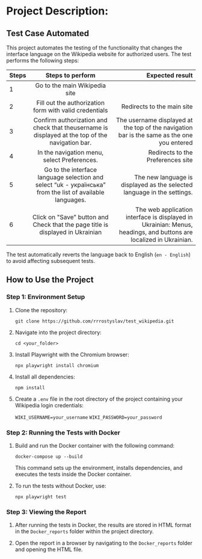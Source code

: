 # Project Description:

## Test Case Automated

This project automates the testing of the functionality that changes the interface language on the Wikipedia website for authorized users. The test performs the following steps:

| Steps |                                             Steps to perform                                              |                                                                                                   Expected result |
| :---- | :-------------------------------------------------------------------------------------------------------: | ----------------------------------------------------------------------------------------------------------------: |
| 1     |                                       Go to the main Wikipedia site                                       |                                                                                                                   |
| 2     |                          Fill out the authorization form with valid credentials                           |                                                                                        Redirects to the main site |
| 3     |      Confirm authorization and check that theusername is displayed at the top of the navigation bar.      |                        The username displayed at the top of the navigation bar is the same as the one you entered |
| 4     |                                In the navigation menu, select Preferences.                                |                                                                                 Redirects to the Preferences site |
| 5     | Go to the interface language selection and select “uk - українська” from the list of available languages. |                                           The new language is displayed as the selected language in the settings. |
| 6     |              Click on "Save" button and Check that the page title is displayed in Ukrainian               | The web application interface is displayed in Ukrainian: Menus, headings, and buttons are localized in Ukrainian. |

The test automatically reverts the language back to English (`en - English`) to avoid affecting subsequent tests.

## How to Use the Project

### Step 1: Environment Setup

1. Clone the repository:

   `git clone https://github.com/rrrostyslav/test_wikipedia.git`

2. Navigate into the project directory:

   `cd <your_folder>`

3. Install Playwright with the Chromium browser:

   `npx playwright install chromium`

4. Install all dependencies:

   `npm install`

5. Create a `.env` file in the root directory of the project containing your Wikipedia login credentials:

   `WIKI_USERNAME=your_username`
   `WIKI_PASSWORD=your_password`

### Step 2: Running the Tests with Docker

1. Build and run the Docker container with the following command:

   `docker-compose up --build`

   This command sets up the environment, installs dependencies, and executes the tests inside the Docker container.

2. To run the tests without Docker, use:

   `npx playwright test`

### Step 3: Viewing the Report

1. After running the tests in Docker, the results are stored in HTML format in the `Docker_reports` folder within the project directory.

2. Open the report in a browser by navigating to the `Docker_reports` folder and opening the HTML file.
